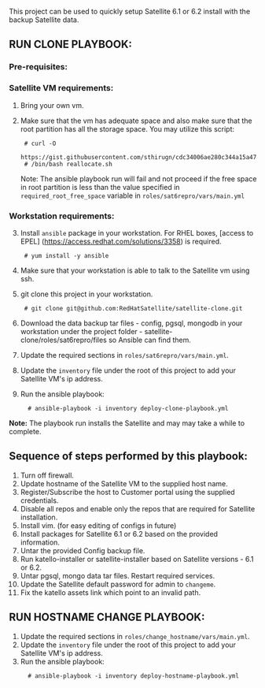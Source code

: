 This project can be used to quickly setup Satellite 6.1 or 6.2 install with the backup Satellite data.

## RUN CLONE PLAYBOOK:

### Pre-requisites:

### Satellite VM requirements:

1. Bring your own vm.
2. Make sure that the vm has adequate space and also make sure that the root partition has all the storage space. You may utilize this script:

    ```console
     # curl -O
     https://gist.githubusercontent.com/sthirugn/cdc34006ae280c344a15a474f7e35918/raw/28c33aa6ccf7ce39cad5692d44702b839023941a/reallocate.sh
     # /bin/bash reallocate.sh
    ```
   Note: The ansible playbook run will fail and not proceed if the free space in root partition is less than the value specified in `required_root_free_space` variable in `roles/sat6repro/vars/main.yml`

### Workstation requirements:
3. Install `ansible` package in your workstation. For RHEL boxes, [access to EPEL] (https://access.redhat.com/solutions/3358) is required.

    ```console
     # yum install -y ansible
    ```
4. Make sure that your workstation is able to talk to the Satellite vm using ssh.
5. git clone this project in your workstation.

    ```console
     # git clone git@github.com:RedHatSatellite/satellite-clone.git
    ```
6. Download the data backup tar files - config, pgsql, mongodb in your workstation under the project folder - satellite-clone/roles/sat6repro/files so Ansible can find them.
7. Update the required sections in `roles/sat6repro/vars/main.yml`.
8. Update the `inventory` file under the root of this project to add your Satellite VM's ip address.
9. Run the ansible playbook:

    ```console
      # ansible-playbook -i inventory deploy-clone-playbook.yml
    ```
**Note:** The playbook run installs the Satellite and may may take a while to complete.

## Sequence of steps performed by this playbook:

1. Turn off firewall.
2. Update hostname of the Satellite VM to the supplied host name.
3. Register/Subscribe the host to Customer portal using the supplied credentials.
4. Disable all repos and enable only the repos that are required for Satellite
   installation.
5. Install vim. (for easy editing of configs in future)
6. Install packages for Satellite 6.1 or 6.2 based on the provided information.
7. Untar the provided Config backup file.
8. Run katello-installer or satellite-installer based on Satellite versions -
   6.1 or 6.2.
9. Untar pgsql, mongo data tar files. Restart required services.
10. Update the Satellite default password for admin to `changeme`.
11. Fix the katello assets link which point to an invalid path.


## RUN HOSTNAME CHANGE PLAYBOOK:
1. Update the required sections in `roles/change_hostname/vars/main.yml`.
2. Update the `inventory` file under the root of this project to add your Satellite VM's ip address.
3. Run the ansible playbook:
    ```console
      # ansible-playbook -i inventory deploy-hostname-playbook.yml
    ```
